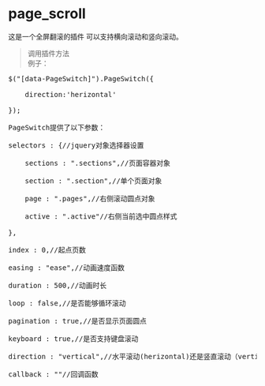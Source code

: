 # page_scroll
这是一个全屏翻滚的插件
可以支持横向滚动和竖向滚动。
<blockquote>
调用插件方法<br/>
例子：
</blockquote>
<pre>
$("[data-PageSwitch]").PageSwitch({<br>
	direction:'herizontal'<br>
});<br>
PageSwitch提供了以下参数：<br>
selectors : {//jquery对象选择器设置<br>
	sections : ".sections",//页面容器对象<br>
	section : ".section",//单个页面对象<br>
	page : ".pages",//右侧滚动圆点对象<br>
	active : ".active"//右侧当前选中圆点样式<br>
},<br>
index : 0,//起点页数<br>
easing : "ease",//动画速度函数<br>
duration : 500,//动画时长<br>
loop : false,//是否能够循环滚动<br>
pagination : true,//是否显示页面圆点<br>
keyboard : true,//是否支持键盘滚动<br>
direction : "vertical",//水平滚动(herizontal)还是竖直滚动（vertical）<br>
callback : ""//回调函数<br>
</pre>
